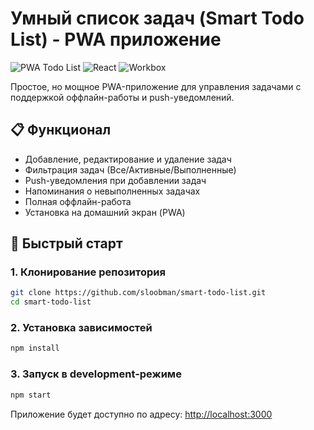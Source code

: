 # Умный список задач (Smart Todo List) - PWA приложение

![PWA Todo List](https://img.shields.io/badge/PWA-Enabled-brightgreen)
![React](https://img.shields.io/badge/React-18.2-blue)
![Workbox](https://img.shields.io/badge/Workbox-6.5-orange)

Простое, но мощное PWA-приложение для управления задачами с поддержкой оффлайн-работы и push-уведомлений.

## 📋 Функционал

- Добавление, редактирование и удаление задач
- Фильтрация задач (Все/Активные/Выполненные)
- Push-уведомления при добавлении задач
- Напоминания о невыполненных задачах
- Полная оффлайн-работа
- Установка на домашний экран (PWA)

## 🚀 Быстрый старт

### 1. Клонирование репозитория

```bash
git clone https://github.com/sloobman/smart-todo-list.git
cd smart-todo-list
```

### 2. Установка зависимостей

```bash
npm install
```


### 3. Запуск в development-режиме

```bash
npm start
```

Приложение будет доступно по адресу: [http://localhost:3000](http://localhost:3000)
